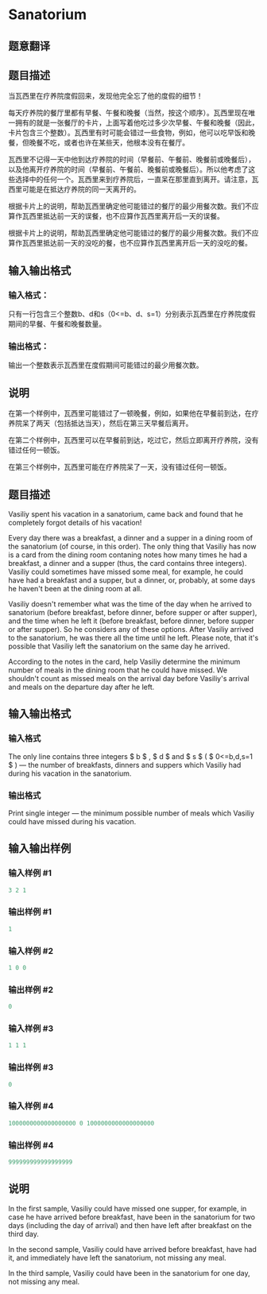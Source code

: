 # Sanatorium

## 题意翻译

## 题目描述

当瓦西里在疗养院度假回来，发现他完全忘了他的度假的细节！

每天疗养院的餐厅里都有早餐、午餐和晚餐（当然，按这个顺序）。瓦西里现在唯一拥有的就是一张餐厅的卡片，上面写着他吃过多少次早餐、午餐和晚餐（因此，卡片包含三个整数）。瓦西里有时可能会错过一些食物，例如，他可以吃早饭和晚餐，但晚餐不吃，或者也许在某些天，他根本没有在餐厅。

瓦西里不记得一天中他到达疗养院的时间（早餐前、午餐前、晚餐前或晚餐后），以及他离开疗养院的时间（早餐前、午餐前、晚餐前或晚餐后）。所以他考虑了这些选择中的任何一个。瓦西里来到疗养院后，一直呆在那里直到离开。请注意，瓦西里可能是在抵达疗养院的同一天离开的。

根据卡片上的说明，帮助瓦西里确定他可能错过的餐厅的最少用餐次数。我们不应算作瓦西里抵达前一天的误餐，也不应算作瓦西里离开后一天的误餐。

根据卡片上的说明，帮助瓦西里确定他可能错过的餐厅的最少用餐次数。我们不应算作瓦西里抵达前一天的没吃的餐，也不应算作瓦西里离开后一天的没吃的餐。

## 输入输出格式

### 输入格式：

只有一行包含三个整数b、d和s（0<=b、d、s=1）分别表示瓦西里在疗养院度假期间的早餐、午餐和晚餐数量。

### 输出格式：

输出一个整数表示瓦西里在度假期间可能错过的最少用餐次数。

## 说明

在第一个样例中，瓦西里可能错过了一顿晚餐，例如，如果他在早餐前到达，在疗养院呆了两天（包括抵达当天），然后在第三天早餐后离开。

在第二个样例中，瓦西里可以在早餐前到达，吃过它，然后立即离开疗养院，没有错过任何一顿饭。

在第三个样例中，瓦西里可能在疗养院呆了一天，没有错过任何一顿饭。

## 题目描述

Vasiliy spent his vacation in a sanatorium, came back and found that he completely forgot details of his vacation!

Every day there was a breakfast, a dinner and a supper in a dining room of the sanatorium (of course, in this order). The only thing that Vasiliy has now is a card from the dining room contaning notes how many times he had a breakfast, a dinner and a supper (thus, the card contains three integers). Vasiliy could sometimes have missed some meal, for example, he could have had a breakfast and a supper, but a dinner, or, probably, at some days he haven't been at the dining room at all.

Vasiliy doesn't remember what was the time of the day when he arrived to sanatorium (before breakfast, before dinner, before supper or after supper), and the time when he left it (before breakfast, before dinner, before supper or after supper). So he considers any of these options. After Vasiliy arrived to the sanatorium, he was there all the time until he left. Please note, that it's possible that Vasiliy left the sanatorium on the same day he arrived.

According to the notes in the card, help Vasiliy determine the minimum number of meals in the dining room that he could have missed. We shouldn't count as missed meals on the arrival day before Vasiliy's arrival and meals on the departure day after he left.

## 输入输出格式

### 输入格式

The only line contains three integers $ b $ , $ d $ and $ s $ ( $ 0<=b,d,s=1 $ ) — the number of breakfasts, dinners and suppers which Vasiliy had during his vacation in the sanatorium.

### 输出格式

Print single integer — the minimum possible number of meals which Vasiliy could have missed during his vacation.

## 输入输出样例

### 输入样例 #1

```cpp
3 2 1

```
### 输出样例 #1

```cpp
1

```
### 输入样例 #2

```cpp
1 0 0

```
### 输出样例 #2

```cpp
0

```
### 输入样例 #3

```cpp
1 1 1

```
### 输出样例 #3

```cpp
0

```
### 输入样例 #4

```cpp
1000000000000000000 0 1000000000000000000

```
### 输出样例 #4

```cpp
999999999999999999

```
## 说明

In the first sample, Vasiliy could have missed one supper, for example, in case he have arrived before breakfast, have been in the sanatorium for two days (including the day of arrival) and then have left after breakfast on the third day.

In the second sample, Vasiliy could have arrived before breakfast, have had it, and immediately have left the sanatorium, not missing any meal.

In the third sample, Vasiliy could have been in the sanatorium for one day, not missing any meal.

